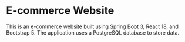# E-commerce Website

This is an e-commerce website built using Spring Boot 3, React 18, and Bootstrap 5. The application uses a PostgreSQL database to store data.
